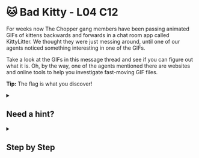 # 🐱 Bad Kitty - L04 C12

For weeks now The Chopper gang members have been passing animated GIFs of kittens backwards and forwards in a chat room app called KittyLitter. We thought they were just messing around, until one of our agents noticed something interesting in one of the GIFs.

Take a look at the GIFs in this message thread and see if you can figure out what it is. Oh, by the way, one of the agents mentioned there are websites and online tools to help you investigate fast-moving GIF files.

**Tip:** The flag is what you discover!

<details><summary>

## Need a hint?</summary>

```txt
💡 Hint: If you look hard enough at one of the GIFs you'll see a hidden code - that's the flag!
   You might need to use a tool which breaks down the GIF into individual frames, perhaps do an
   internet search for "view a gif frame by frame".
```

</details>

<details><summary>

## Step by Step</summary>

- Figure out a way to download the gif and view it slowed down, at the top left of the gif is a single black number for a couple frames and putting those numbers in order will get you the flag.
  - You can use gif scrubber or analyze the gif frame by frame with any other software.

</details>
